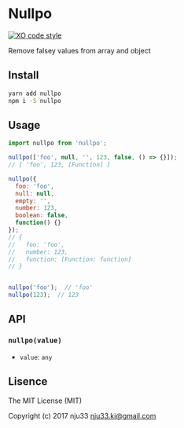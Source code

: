 # Nullpo

[![XO code style](https://img.shields.io/badge/code_style-XO-5ed9c7.svg)](https://github.com/sindresorhus/xo)

Remove falsey values from array and object

## Install

```bash
yarn add nullpo
npm i -S nullpo
```

## Usage

```js
import nullpo from 'nullpo';

nullpo(['foo', null, '', 123, false, () => {}]);
// [ 'foo', 123, [Function] ]

nullpo({
  foo: 'foo',
  null: null,
  empty: '',
  number: 123,
  boolean: false,
  function() {}
});
// {
//   foo: 'foo',
//   number: 123,
//   function: [Function: function]
// }


nullpo('foo');  // 'foo'
nullpo(123);  // 123
```

## API

### `nullpo(value)`

- `value`: `any`

## Lisence

The MIT License (MIT)

Copyright (c) 2017 nju33 <nju33.ki@gmail.com>
